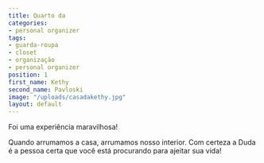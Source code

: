 ```yaml
---
title: Quarto da
categories:
- personal organizer
tags:
- guarda-roupa
- closet
- organização
- personal organizer
position: 1
first_name: Kethy
second_name: Pavloski
image: "/uploads/casadakethy.jpg"
layout: default
---
```


Foi uma experiência maravilhosa!

Quando arrumamos a casa, arrumamos nosso interior. 
Com certeza a Duda é a pessoa certa que você está procurando para ajeitar sua vida!